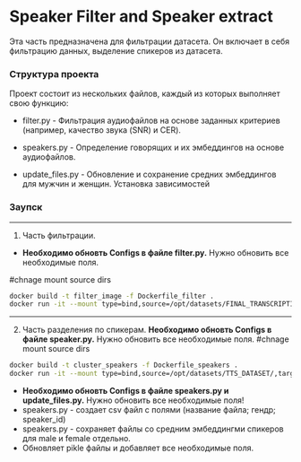 

# Speaker Filter and Speaker extract

Эта часть предназначена для фильтрации датасета. Он включает в себя фильтрацию данных, выделение спикеров из датасета.

### Структура проекта

Проект состоит из нескольких файлов, каждый из которых выполняет свою функцию:


* filter.py - Фильтрация аудиофайлов на основе заданных критериев (например, качество звука (SNR) и CER).

* speakers.py - Определение говорящих и их эмбеддингов на основе аудиофайлов.

* update_files.py - Обновление и сохранение средних эмбеддингов для мужчин и женщин.
Установка зависимостей


### Заупск
---
1. Часть фильтрации.

* <b>Необходимо обновть Configs в файле filter.py.</b> Нужно обновить все необходимые поля.

#chnage mount source dirs
```sh
docker build -t filter_image -f Dockerfile_filter .
docker run -it --mount type=bind,source=/opt/datasets/FINAL_TRANSCRIPTIONS/,target=/DATA/PICKLES/ --mount type=bind,source=/opt/datasets/FINAL_BAD_CUTS/,target=/DATA/BAD_CUTS/ --gpus all filter_image
```
---
2. Часть разделения по спикерам.
<b>Необходимо обновть Configs в файле speaker.py.</b> Нужно обновить все необходимые поля.
#chnage mount source dirs
```sh
docker build -t cluster_speakers -f Dockerfile_speakers .
docker run -it --mount type=bind,source=/opt/datasets/TTS_DATASET/,target=/DATA/PICKLES/ --mount type=bind,source=/opt/datasets/TTS_DATASET_INFO/,target=/RESULTS/ --mount type=bind,source=/opt/datasets/TTS_DATASET_NO_SPEAKER/,target=/DATA/REMOVE_FILES/ --gpus all cluster_speakers
```


* <b>Необходимо обновть Configs в файле speakers.py и update_files.py.</b> Нужно обновить все необходимые поля!
*   speakers.py - создает csv файл с полями (название файла; гендр; speaker_id)
* speakers.py - сохраняет файлы со средним эмбеддингми спикеров для male и female отдельно.
* Обновляет pikle файлы и добавляет все необходимые поля.